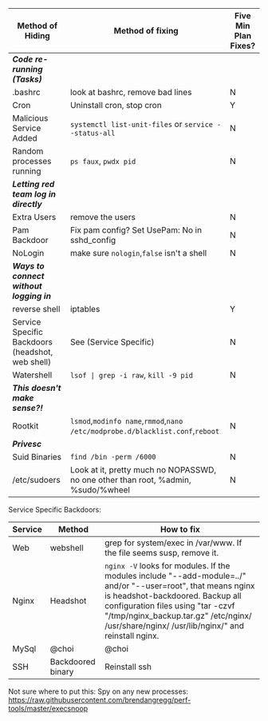 | Method of Hiding | Method of fixing | Five Min Plan Fixes?  |
|----------|------------------------|---|
| ***Code re-running (Tasks)*** | | |
| .bashrc       | look at bashrc, remove bad lines |  N |
| Cron | Uninstall cron, stop cron  | Y |
| Malicious Service Added | `systemctl list-unit-files` or `service --status-all`  | N  |
| Random processes running | `ps faux`, `pwdx pid` | N |
| ***Letting red team log in directly*** | | |
| Extra Users | remove the users  | N  |
| Pam Backdoor | Fix pam config? Set UsePam: No in sshd_config  | N  |
| NoLogin | make sure `nologin`,`false` isn't a shell| N |
| ***Ways to connect without logging in*** | | |
| reverse shell | iptables | Y  |
| Service Specific Backdoors (headshot, web shell) | See (Service Specific)  | N |
| Watershell | `lsof \| grep -i raw`, `kill -9 pid` | N |
| ***This doesn't make sense?!***| | | 
| Rootkit | `lsmod`,`modinfo name`,`rmmod`,`nano /etc/modprobe.d/blacklist.conf`,`reboot`  | N |
| ***Privesc*** | | |
| Suid Binaries | `find /bin -perm /6000` | N |
| /etc/sudoers | Look at it, pretty much no NOPASSWD, no one other than root, %admin, %sudo/%wheel  | N | 

Service Specific Backdoors:

| Service | Method | How to fix  |
|----------|------------------------|----------|
| Web | webshell | grep for system/exec in /var/www. If the file seems susp, remove it. |
| Nginx | Headshot | `nginx -V` looks for modules. If the modules include "--add-module=../" and/or "--user=root", that means nginx is headshot-backdoored. Backup all configuration files using "tar -czvf "/tmp/nginx_backup.tar.gz" /etc/nginx/ /usr/share/nginx/ /usr/lib/nginx/" and reinstall nginx. |
| MySql | @choi | @choi | 
| SSH | Backdoored binary | Reinstall ssh |

Not sure where to put this:
Spy on any new processes:
https://raw.githubusercontent.com/brendangregg/perf-tools/master/execsnoop
